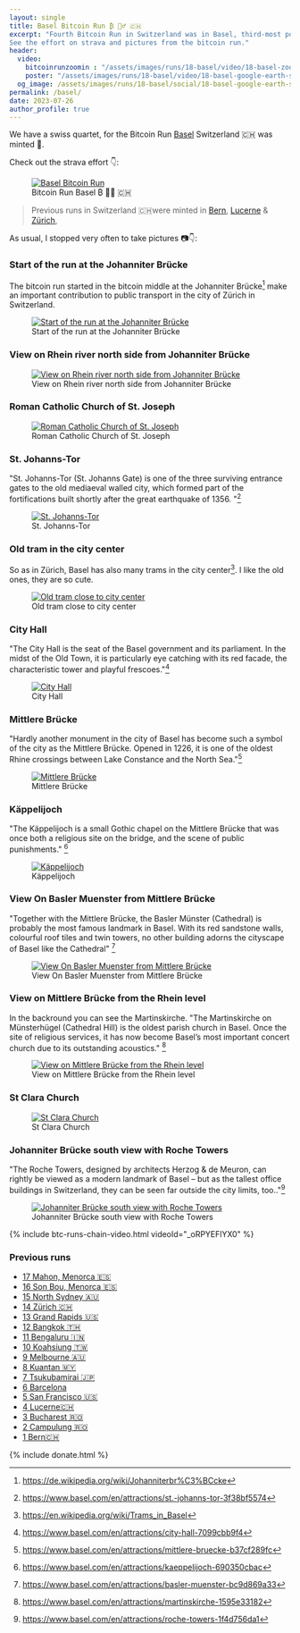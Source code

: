 ```yaml
---
layout: single
title: Basel Bitcoin Run ₿ 🏃‍♂️ 🇨🇭
excerpt: "Fourth Bitcoin Run in Switzerland was in Basel, third-most populous city in the country.
See the effort on strava and pictures from the bitcoin run."
header:
  video:
    bitcoinrunzoomin : "/assets/images/runs/18-basel/video/18-basel-zoomin-low-1920x1080.m4v"
    poster: "/assets/images/runs/18-basel/video/18-basel-google-earth-satellite-printscreen-1080p.jpeg"
  og_image: /assets/images/runs/18-basel/social/18-basel-google-earth-satellite-printscreen-1080p.jpeg
permalink: /basel/
date: 2023-07-26
author_profile: true
---
```


We have a swiss quartet, for the Bitcoin Run [Basel](https://www.basel.com/en) Switzerland 🇨🇭 was minted 🎉.

Check out the strava effort 👇:

<figure class="image">
  <a href="https://www.strava.com/activities/9524843254">
    <img src="/assets/images/runs/18-basel/page/18-basel-strava-1280x960.jpeg" alt="Basel Bitcoin Run">
  </a>
  <figcaption>Bitcoin Run Basel ₿ 🏃‍♂️ 🇨🇭</figcaption>
</figure> 

> Previous runs in Switzerland 🇨🇭were minted in [Bern](/bern), [Lucerne](/lucerne) & [Zürich](/zuerich),

As usual, I stopped very often to take pictures 📷👇:

### Start of the run at the Johanniter Brücke

The bitcoin run started in the bitcoin middle at the Johanniter Brücke[^1] make an important contribution to public transport in the city of Zürich in Switzerland.

<figure class="image">
  <a href="/assets/images/runs/18-basel/city/1-1200x1600-start-johanniterbruecke.jpg">
    <img src="/assets/images/runs/18-basel/city/1-1200x1600-start-johanniterbruecke.jpg" alt="Start of the run at the Johanniter Brücke">
  </a>
  <figcaption>Start of the run at the Johanniter Brücke</figcaption>
</figure>

[^1]: <https://de.wikipedia.org/wiki/Johanniterbr%C3%BCcke>

### View on Rhein river north side from Johanniter Brücke

<figure class="image">
  <a href="/assets/images/runs/18-basel/city/2-1200x900-start-johanniterbruecke-rhein-north-view.jpg">
    <img src="/assets/images/runs/18-basel/city/2-1200x900-start-johanniterbruecke-rhein-north-view.jpg" alt="View on Rhein river north side from Johanniter Brücke">
  </a>
  <figcaption>View on Rhein river north side from Johanniter Brücke</figcaption>
</figure>

### Roman Catholic Church of St. Joseph

<figure class="image">
  <a href="/assets/images/runs/18-basel/city/3-1200x1600-st-joseph-church.jpg">
    <img src="/assets/images/runs/18-basel/city/3-1200x1600-st-joseph-church.jpg" 
            alt="Roman Catholic Church of St. Joseph">
  </a>
  <figcaption>Roman Catholic Church of St. Joseph</figcaption>
</figure>

### St. Johanns-Tor

"St. Johanns-Tor (St. Johanns Gate) is one of the three surviving entrance gates to the old mediaeval walled city,
which formed part of the fortifications built shortly after the great earthquake of 1356. "[^2]

[^2]: <https://www.basel.com/en/attractions/st.-johanns-tor-3f38bf5574>

<figure class="image">
  <a href="/assets/images/runs/18-basel/city/4-1200x900-st-johanns-tor.jpg">
    <img src="/assets/images/runs/18-basel/city/4-1200x900-st-johanns-tor.jpg" alt="St. Johanns-Tor">
  </a>
  <figcaption>St. Johanns-Tor</figcaption>
</figure>

### Old tram in the city center

So as in Zürich, Basel has also many trams in the city center[^3]. I like the old ones, they are so cute.

<figure class="image">
  <a href="/assets/images/runs/18-basel/city/5-1200x1600-old-tram-city-center.jpg">
    <img src="/assets/images/runs/18-basel/city/5-1200x1600-old-tram-city-center.jpg" alt="Old tram close to city center">
  </a>
  <figcaption>Old tram close to city center</figcaption>
</figure>

[^3]: <https://en.wikipedia.org/wiki/Trams_in_Basel>

### City Hall 

"The City Hall is the seat of the Basel government and its parliament. 
In the midst of the Old Town, it is particularly eye catching with its red facade,
the characteristic tower and playful frescoes."[^4]

[^4]: <https://www.basel.com/en/attractions/city-hall-7099cbb9f4>


<figure class="image">
  <a href="/assets/images/runs/18-basel/city/6-1200x900-basel-rathaus.jpg">
    <img src="/assets/images/runs/18-basel/city/6-1200x900-basel-rathaus.jpg" alt="City Hall">
  </a>
  <figcaption>City Hall</figcaption>
</figure>

### Mittlere Brücke

"Hardly another monument in the city of Basel has become such a symbol of the city as the Mittlere Brücke.
Opened in 1226, it is one of the oldest Rhine crossings between Lake Constance and the North Sea."[^5]

<figure class="image">
  <a href="/assets/images/runs/18-basel/city/7-1200x900-view-on-mittlere-bruecke.jpg">
    <img src="/assets/images/runs/18-basel/city/7-1200x900-view-on-mittlere-bruecke.jpg" alt="Mittlere Brücke">
  </a>
  <figcaption>Mittlere Brücke</figcaption>
</figure>

[^5]: <https://www.basel.com/en/attractions/mittlere-bruecke-b37cf289fc>

### Käppelijoch

"The Käppelijoch is a small Gothic chapel on the Mittlere Brücke that was once both a religious site on the bridge,
and the scene of public punishments." [^6]
<figure class="image">
  <a href="/assets/images/runs/18-basel/city/8-kaeppeljoch.jpg">
    <img src="/assets/images/runs/18-basel/city/8-kaeppeljoch.jpg" alt="Käppelijoch">
  </a>
  <figcaption>Käppelijoch</figcaption>
</figure>

[^6]: <https://www.basel.com/en/attractions/kaeppelijoch-690350cbac>

### View On Basler Muenster from Mittlere Brücke

"Together with the Mittlere Brücke, the Basler Münster (Cathedral) is probably the most famous landmark in Basel.
With its red sandstone walls, colourful roof tiles and twin towers,
no other building adorns the cityscape of Basel like the Cathedral" [^7]
<figure class="image">
  <a href="/assets/images/runs/18-basel/city/8-1200x900-view-on-basler-muenster-from-mittlere-bruecke.jpg">
    <img src="/assets/images/runs/18-basel/city/8-1200x900-view-on-basler-muenster-from-mittlere-bruecke.jpg" alt="View On Basler Muenster from Mittlere Brücke">
  </a>
  <figcaption>View On Basler Muenster from Mittlere Brücke</figcaption>
</figure>

[^7]: <https://www.basel.com/en/attractions/basler-muenster-bc9d869a33>

### View on Mittlere Brücke from the Rhein level

In the backround you can see the Martinskirche. "The Martinskirche on Münsterhügel (Cathedral Hill) is the oldest parish church in Basel.
Once the site of religious services, it has now become Basel’s most important concert church
due to its outstanding acoustics." [^8]

[^8]: <https://www.basel.com/en/attractions/martinskirche-1595e33182>

<figure class="image">
  <a href="/assets/images/runs/18-basel/city/9-1200x900-view-on-mittlere-bruecke-from-bellow-martinskirche-in-background.jpg">
    <img src="/assets/images/runs/18-basel/city/9-1200x900-view-on-mittlere-bruecke-from-bellow-martinskirche-in-background.jpg" alt="View on Mittlere Brücke from the Rhein level">
  </a>
  <figcaption>View on Mittlere Brücke from the Rhein level</figcaption>
</figure>

### St Clara Church

<figure class="image">
  <a href="/assets/images/runs/18-basel/city/10-1200x900-clarakirche-basel.jpg">
    <img src="/assets/images/runs/18-basel/city/10-1200x900-clarakirche-basel.jpg" alt="St Clara Church">
  </a>
  <figcaption>St Clara Church</figcaption>
</figure>


### Johanniter Brücke south view with Roche Towers

"The Roche Towers, designed by architects Herzog & de Meuron, can rightly be viewed as a modern landmark of Basel
– but as the tallest office buildings in Switzerland, they can be seen far outside the city limits, too.."[^9]

<figure class="image">
  <a href="/assets/images/runs/18-basel/city/11-1200x900-end-johanniterbruecke-rhein-south-view-roche-towers.jpg">
    <img src="/assets/images/runs/18-basel/city/11-1200x900-end-johanniterbruecke-rhein-south-view-roche-towers.jpg"
        alt="Johanniter Brücke south view with Roche Towers">
  </a>
  <figcaption>Johanniter Brücke south view with Roche Towers</figcaption>
</figure>

[^9]: <https://www.basel.com/en/attractions/roche-towers-1f4d756da1>

{% include btc-runs-chain-video.html videoId="_oRPYEFlYX0" %}

### Previous runs

- [17 Mahon, Menorca 🇪🇸](/mahon)
- [16 Son Bou, Menorca 🇪🇸](/son-bou)
- [15 North Sydney 🇦🇺](/north-sydney)
- [14 Zürich 🇨🇭](/zuerich)
- [13 Grand Rapids️ 🇺🇸](/grand-rapids)
- [12 Bangkok️ 🇹🇭](/bangkok)
- [11 Bengaluru 🇮🇳](/bengaluru)
- [10 Koahsiung 🇹🇼](/kaohsiung)
- [9 Melbourne 🇦🇺](/melbourne)
- [8 Kuantan 🇲🇾](/kuantan)
- [7 Tsukubamirai 🇯🇵](/tsukubamirai)
- [6 Barcelona](/barcelona)
- [5 San Francisco 🇺🇸](/san-francisco)
- [4 Lucerne🇨🇭](/lucerne)
- [3 Bucharest 🇷🇴](/bucharest)
- [2 Campulung 🇷🇴](/campulung)
- [1 Bern🇨🇭](/bern)

{% include donate.html %}  
